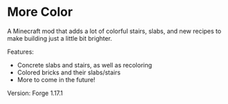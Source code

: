 # More Color
A Minecraft mod that adds a lot of colorful stairs, slabs, and new recipes to make building just a little bit brighter.

Features:

- Concrete slabs and stairs, as well as recoloring
- Colored bricks and their slabs/stairs
- More to come in the future!

Version: Forge 1.17.1
